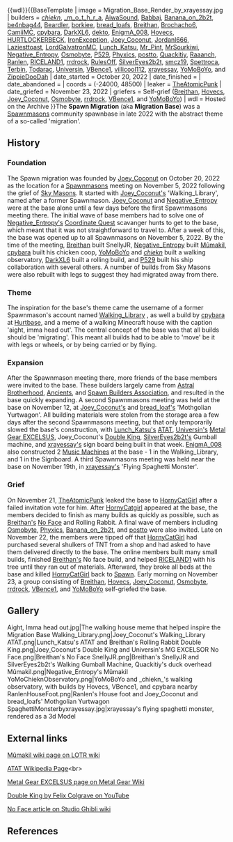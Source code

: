 {{wdl}}{{BaseTemplate
| image = Migration_Base_Render_by_xrayessay.jpg
| builders = [_chiekn_](https://2b2t.miraheze.org/wiki/_chiekn_), [_m_o_t_h_r_a](https://2b2t.miraheze.org/wiki/_m_o_t_h_r_a), [AiwaSound](https://2b2t.miraheze.org/wiki/AiwaSound), [Babbaj](https://2b2t.miraheze.org/wiki/Babbaj), [Banana_on_2b2t](https://2b2t.miraheze.org/wiki/Banana_on_2b2t), [be4nbag44](https://2b2t.miraheze.org/wiki/be4nbag44), [Beardler](https://2b2t.miraheze.org/wiki/Beardler), [borkiee](https://2b2t.miraheze.org/wiki/borkiee), [bread_loafs](https://2b2t.miraheze.org/wiki/bread_loafs), [Breithan](https://2b2t.miraheze.org/wiki/Breithan), [Brochacho6](https://2b2t.miraheze.org/wiki/Brochacho6), [CamiiMC](https://2b2t.miraheze.org/wiki/CamiiMC), [cpybara](https://2b2t.miraheze.org/wiki/cpybara), [DarkXL6](https://2b2t.miraheze.org/wiki/DarkXL6), [dekto](https://2b2t.miraheze.org/wiki/dekto), [EnigmA_008](https://2b2t.miraheze.org/wiki/EnigmA_008), [Hovecs](https://2b2t.miraheze.org/wiki/Hovecs), [HURTLOCKERBECK](https://2b2t.miraheze.org/wiki/HURTLOCKERBECK), [IronException](https://2b2t.miraheze.org/wiki/IronException), [Joey_Coconut](https://2b2t.miraheze.org/wiki/Joey_Coconut), [Jordanl666](https://2b2t.miraheze.org/wiki/Jordanl666), [Laziesttoast](https://2b2t.miraheze.org/wiki/Laziesttoast), [LordGalvatronMC](https://2b2t.miraheze.org/wiki/LordGalvatronMC), [Lunch_Katsu](https://2b2t.miraheze.org/wiki/Lunch_Katsu), [Mr_Pint](https://2b2t.miraheze.org/wiki/Mr_Pint), [MrSourkiwi](https://2b2t.miraheze.org/wiki/MrSourkiwi), [Negative_Entropy](https://2b2t.miraheze.org/wiki/Negative_Entropy), [Osmobyte](https://2b2t.miraheze.org/wiki/Osmobyte), [P529](https://2b2t.miraheze.org/wiki/P529), [Phyxics](https://2b2t.miraheze.org/wiki/Phyxics), [postto](https://2b2t.miraheze.org/wiki/postto), [Quackitiy](https://2b2t.miraheze.org/wiki/Quackitiy), [Raaanch](https://2b2t.miraheze.org/wiki/Raaanch), [Ranlen](https://2b2t.miraheze.org/wiki/Ranlen), [RICELAND1](https://2b2t.miraheze.org/wiki/RICELAND1), [rrdrock](https://2b2t.miraheze.org/wiki/rrdrock), [RulesOff](https://2b2t.miraheze.org/wiki/RulesOff), [SilverEyes2b2t](https://2b2t.miraheze.org/wiki/SilverEyes2b2t), [smcz19](https://2b2t.miraheze.org/wiki/smcz19), [Spettroca](https://2b2t.miraheze.org/wiki/Spettroca), [Terbin](https://2b2t.miraheze.org/wiki/Terbin), [Todarac](https://2b2t.miraheze.org/wiki/Todarac), [Universin](https://2b2t.miraheze.org/wiki/Universin), [VBence1](https://2b2t.miraheze.org/wiki/VBence1), [villicool112](https://2b2t.miraheze.org/wiki/villicool112), [xrayessay](https://2b2t.miraheze.org/wiki/xrayessay), [YoMoBoYo](https://2b2t.miraheze.org/wiki/YoMoBoYo), and [ZippieDooDah](https://2b2t.miraheze.org/wiki/ZippieDooDah)
| date_started = October 20, 2022
| date_finished =
| date_abandoned =
| coords = (-24000, 48500)
| leaker = [TheAtomicPunk](https://2b2t.miraheze.org/wiki/TheAtomicPunk)
| date_griefed = November 23, 2022
| griefers = Self-grief ([Breithan](https://2b2t.miraheze.org/wiki/Breithan), [Hovecs](https://2b2t.miraheze.org/wiki/Hovecs), [Joey_Coconut](https://2b2t.miraheze.org/wiki/Joey_Coconut), [Osmobyte](https://2b2t.miraheze.org/wiki/Osmobyte), [rrdrock](https://2b2t.miraheze.org/wiki/rrdrock), [VBence1](https://2b2t.miraheze.org/wiki/VBence1), and [YoMoBoYo](https://2b2t.miraheze.org/wiki/YoMoBoYo))
| wdl = Hosted on the Archive
}}The **Spawn Migration** (aka **Migration Base**) was a [Spawnmasons](https://2b2t.miraheze.org/wiki/Spawnmasons) community spawnbase in late 2022 with the abstract theme of a so-called 'migration'.
## History
### Foundation
The Spawn migration was founded by [Joey_Coconut](https://2b2t.miraheze.org/wiki/Joey_Coconut) on October 20, 2022 as the location for a [Spawnmasons](https://2b2t.miraheze.org/wiki/Spawnmasons) meeting on November 5, 2022 following the grief of [Sky Masons](https://2b2t.miraheze.org/wiki/Sky_Masons). It started with [Joey_Coconut's](https://2b2t.miraheze.org/wiki/Joey_Coconut) 'Walking_Library', named after a former Spawnmason. [Joey_Coconut](https://2b2t.miraheze.org/wiki/Joey_Coconut) and [Negative_Entropy](https://2b2t.miraheze.org/wiki/Negative_Entropy) were at the base alone until a few days before the first Spawnmasons meeting there. The initial wave of base members had to solve one of [Negative_Entropy's](https://2b2t.miraheze.org/wiki/Negative_Entropy) [Coordinate Quest](https://2b2t.miraheze.org/wiki/Negative_Entropy#Spawn_Presence) scavanger hunts to get to the base, which meant that it was not straightforward to travel to. After a week of this, the base was opened up to all Spawnmasons on November 5, 2022. By the time of the meeting, [Breithan](https://2b2t.miraheze.org/wiki/Breithan) built SnellyJR, [Negative_Entropy](https://2b2t.miraheze.org/wiki/Negative_Entropy) built [Mûmakil](https://lotr.fandom.com/wiki/M%C3%BBmakil), [cpybara](https://2b2t.miraheze.org/wiki/cpybara) built his chicken coop, [YoMoBoYo](https://2b2t.miraheze.org/wiki/YoMoBoYo) and [_chiekn_](https://2b2t.miraheze.org/wiki/_chiekn_) built a walking observatory, [DarkXL6](https://2b2t.miraheze.org/wiki/DarkXL6) built a rolling build, and [P529](https://2b2t.miraheze.org/wiki/P529) built his ship collaboration with several others. A number of builds from Sky Masons were also rebuilt with legs to suggest they had migrated away from there.

### Theme
The inspiration for the base's theme came the username of a former Spawnmason's account named [Walking_Library](https://2b2t.miraheze.org/wiki/Walking_Library) , as well a build by [cpybara](https://2b2t.miraheze.org/wiki/cpybara) at [Hurtbase](https://2b2t.miraheze.org/wiki/Astral_Brotherhood#April_2022_Expansion), and a meme of a walking Minecraft house with the caption 'aight, imma head out'. The central concept of the base was that all builds should be 'migrating'. This meant all builds had to be able to 'move' be it with legs or wheels, or by being carried or by flying.

### Expansion
After the Spawnmason meeting there, more friends of the base members were invited to the base. These builders largely came from [Astral Brotherhood](https://2b2t.miraheze.org/wiki/Astral_Brotherhood), [Ancients](https://2b2t.miraheze.org/wiki/Ancients), and [Spawn Builders Association](https://2b2t.miraheze.org/wiki/Spawn_Builders_Association), and resulted in the base quickly expanding. A second Spawnmasons meeting was held at the base on November 12, at [Joey_Coconut's](https://2b2t.miraheze.org/wiki/Joey_Coconut) and [bread_loaf's](https://2b2t.miraheze.org/wiki/bread_loafs) 'Mothgolian Yurtwagon'. All building materials were stolen from the storage area a few days after the second Spawnmasons meeting, but that only temporarily slowed the base's construction, with [Lunch_Katsu's](https://2b2t.miraheze.org/wiki/Lunch_Katsu) [ATAT](https://en.wikipedia.org/wiki/Walker_(Star_Wars)#All_Terrain_Armored_Transport_(AT-AT)), [Universin's](https://2b2t.miraheze.org/wiki/Universin) [Metal Gear EXCELSUS](https://metalgear.fandom.com/wiki/Metal_Gear_EXCELSUS), Joey_Coconut's [Double King](https://www.youtube.com/watch?v=w_MSFkZHNi4), [SilverEyes2b2t's](https://2b2t.miraheze.org/wiki/SilverEyes2b2t) Gumball machine, and [xrayessay's](https://2b2t.miraheze.org/wiki/xrayessay) sign board being built in that week. [EnigmA_008](https://2b2t.miraheze.org/wiki/EnigmA_008) also constructed 2 [Music Machines](https://2b2t.miraheze.org/wiki/Music_Machines) at the base - 1 in the Walking_Library, and 1 in the Signboard. A third Spawnmasons meeting was held near the base on November 19th, in [xrayessay's](https://2b2t.miraheze.org/wiki/xrayessay) 'Flying Spaghetti Monster'.

### Grief
On November 21, [TheAtomicPunk](https://2b2t.miraheze.org/wiki/TheAtomicPunk) leaked the base to [HornyCatGirl](https://2b2t.miraheze.org/wiki/HornyCatGirl) after a failed invitation vote for him. After [HornyCatgirl](https://2b2t.miraheze.org/wiki/HornyCatgirl) appeared at the base, the members decided to finish as many builds as quickly as possible, such as [Breithan's](https://2b2t.miraheze.org/wiki/Breithan) [No Face](https://ghibli.fandom.com/wiki/No-Face) and Rolling Rabbit. A final wave of members including [Osmobyte](https://2b2t.miraheze.org/wiki/Osmobyte), [Phyxics](https://2b2t.miraheze.org/wiki/Phyxics), [Banana_on_2b2t](https://2b2t.miraheze.org/wiki/Banana_on_2b2t), and [postto](https://2b2t.miraheze.org/wiki/postto) were also invited. Late on November 22, the members were tipped off that [HornyCatGirl](https://2b2t.miraheze.org/wiki/HornyCatGirl) had purchased several shulkers of TNT from a shop and had asked to have them delivered directly to the base. The online members built many small builds, finished [Breithan's](https://2b2t.miraheze.org/wiki/Breithan) No face build, and helped [RICELAND1](https://2b2t.miraheze.org/wiki/RICELAND1) with his tree until they ran out of materials. Afterward, they broke all beds at the base and killed [HornyCatGirl](https://2b2t.miraheze.org/wiki/HornyCatGirl) back to [Spawn](https://2b2t.miraheze.org/wiki/Spawn). Early morning on November 23, a group consisting of [Breithan](https://2b2t.miraheze.org/wiki/Breithan), [Hovecs](https://2b2t.miraheze.org/wiki/Hovecs), [Joey_Coconut](https://2b2t.miraheze.org/wiki/Joey_Coconut), [Osmobyte](https://2b2t.miraheze.org/wiki/Osmobyte), [rrdrock](https://2b2t.miraheze.org/wiki/rrdrock), [VBence1](https://2b2t.miraheze.org/wiki/VBence1), and [YoMoBoYo](https://2b2t.miraheze.org/wiki/YoMoBoYo) self-griefed the base.

## Gallery
<gallery>
Aight, Imma head out.jpg|The walking house meme that helped inspire the Migration Base
Walking_Library.png|Joey_Coconut's Walking_Library
ATAT.png|Lunch_Katsu's ATAT and Breithan's Rolling Rabbit
Double King.png|Joey_Coconut's Double King and Universin's MG EXCELSOR
No Face.png|Breithan's No Face
SnellyJR.png|Breithan's SnellyJR and SilverEyes2b2t's Walking Gumball Machine, Quackitiy's duck overhead
Mûmakil.png|Negative_Entropy's Mûmakil
YoMoChieknObservatory.png|YoMoBoYo and _chiekn_'s walking observatory, with builds by Hovecs, VBence1, and cpybara nearby
RanlenHouseFoot.png|Ranlen's House foot and Joey_Coconut and bread_loafs' Mothgolian Yurtwagon
SpaghettiMonsterbyxrayessay.jpg|xrayessay's flying spaghetti monster, rendered as a 3d Model

</gallery>

## External links
[Mûmakil wiki page on LOTR wiki](https://lotr.fandom.com/wiki/M%C3%BBmakil)<br>

[ATAT Wikipedia Page](https://en.wikipedia.org/wiki/Walker_(Star_Wars)#All_Terrain_Armored_Transport_(AT-AT))<br>

[Metal Gear EXCELSUS page on Metal Gear Wiki](https://metalgear.fandom.com/wiki/Metal_Gear_EXCELSUS)<br>

[Double King by Felix Colgrave on YouTube](https://www.youtube.com/watch?v=w_MSFkZHNi4)<br>

[No Face article on Studio Ghibli wiki](https://ghibli.fandom.com/wiki/No-Face)

## References